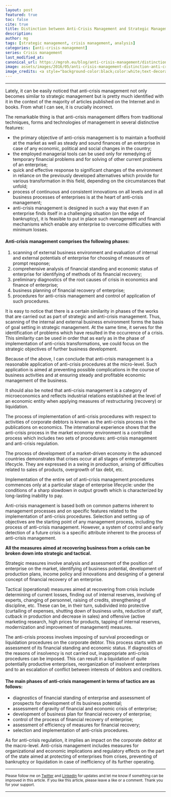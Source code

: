 ```yaml
---
layout: post
featured: true
toc: false
cite: true
title: Distinction between Anti-Crisis Management and Strategic Management
description: 
author: mg
tags: [strategic management, crisis management, analysis]
categories: [anti-crisis-management]
series: Crisis management
last_modified_at: 
canonical_url: https://mgroh.eu/blog/anti-crisis-management/distinction-anti-crisis-management-strategic-management/
image: assets/images/2016/05/anti-crisis-management-distinction-anti-crisis-management-strategic-management.jpg
image_credits: <a style="background-color:black;color:white;text-decoration:none;padding:4px 6px;font-family:-apple-system, BlinkMacSystemFont, &quot;San Francisco&quot;, &quot;Helvetica Neue&quot;, Helvetica, Ubuntu, Roboto, Noto, &quot;Segoe UI&quot;, Arial, sans-serif;font-size:12px;font-weight:bold;line-height:1.2;display:inline-block;border-radius:3px" href="https://unsplash.com/@jplenio?utm_medium=referral&amp;utm_campaign=photographer-credit&amp;utm_content=creditBadge" target="_blank" rel="noopener noreferrer" title="Download free do whatever you want high-resolution photos from Johannes Plenio"><span style="display:inline-block;padding:2px 3px"><svg xmlns="http://www.w3.org/2000/svg" style="height:12px;width:auto;position:relative;vertical-align:middle;top:-2px;fill:white" viewBox="0 0 32 32"><title>unsplash-logo</title><path d="M10 9V0h12v9H10zm12 5h10v18H0V14h10v9h12v-9z"></path></svg></span><span style="display:inline-block;padding:2px 3px">Johannes Plenio</span></a>
---
```



---
Lately, it can be easily noticed that anti-crisis management not only becomes similar to strategic management but is pretty much identified with it in the context of the majority of articles published on the Internet and in books. From what I can see, it is crucially incorrect.

The remarkable thing is that anti-crisis management differs from traditional techniques, forms and technologies of management in several distinctive features:

<ul>
<li>the primary objective of anti-crisis management is to maintain a foothold at the market as well as steady and sound finances of an enterprise in case of any economic, political and social changes in the country;</li>
<li>the employed managerial tools can be used only for remedying of temporary financial problems and for solving of other current problems of an enterprise;</li>
<li>quick and effective response to significant changes of the environment in reliance on the previously developed alternatives which provide for various transformation in this field, depending on the circumstances that unfold;</li>
<li>process of continuous and consistent innovations on all levels and in all business processes of enterprises is at the heart of anti-crisis management;</li>
<li>anti-crisis management is designed in such a way that even if an enterprise finds itself in a challenging situation (on the edge of bankruptcy), it is feasible to put in place such management and financial mechanisms which enable any enterprise to overcome difficulties with minimum losses.</li>
</ul>

<h4>Anti-crisis management comprises the following phases:</h4>
<ol>
<li>scanning of external business environment and evaluation of internal and external potentials of enterprise for choosing of measures of prompt response;</li>
<li>comprehensive analysis of financial standing and economic status of enterprise for identifying of methods of its financial recovery;</li>
<li>preliminary diagnostics of the root causes of crisis in economics and finance of enterprise;</li>
<li>business planning of financial recovery of enterprise;</li>
<li>procedures for anti-crisis management and control of application of such procedures.</li>
</ol>

It is easy to notice that there is a certain similarity in phases of the works that are carried out as part of strategic and anti-crisis management. Thus, scanning of the internal and external business environment forms the basis of goal setting in strategic management. At the same time, it serves for the identification of problems which have resulted in the occurrence of a crisis. This similarity can be used in order that as early as in the phase of implementation of anti-crisis transformations, we could focus on the strategic objectives of further business development.

Because of the above, I can conclude that anti-crisis management is a reasonable application of anti-crisis procedures at the micro-level. Such application is aimed at preventing possible complications in the course of business activities and at ensuring steady and profitable economic management of the business.

It should also be noted that anti-crisis management is a category of microeconomics and reflects industrial relations established at the level of an economic entity when applying measures of restructuring (recovery) or liquidation.

The process of implementation of anti-crisis procedures with respect to activities of corporate debtors is known as the anti-crisis process in the publications on economics. The international experience shows that the anti-crisis process in the market economy environment is a controlled process which includes two sets of procedures: anti-crisis management and anti-crisis regulation.

The process of development of a market-driven economy in the advanced countries demonstrates that crises occur at all stages of enterprise lifecycle. They are expressed in a swing in production, arising of difficulties related to sales of products, overgrowth of tax debt, etc.

Implementation of the entire set of anti-crisis management procedures commences only at a particular stage of enterprise lifecycle: under the conditions of a sharp slowdown in output growth which is characterized by long-lasting inability to pay.

Anti-crisis management is based both on common patterns inherent to management processes and on specific features related to the implementation of anti-crisis procedures. Selection and setting up of objectives are the starting point of any management process, including the process of anti-crisis management. However, a system of control and early detection of a future crisis is a specific attribute inherent to the process of anti-crisis management.

**All the measures aimed at recovering business from a crisis can be broken down into strategic and tactical.**

Strategic measures involve analysis and assessment of the position of enterprise on the market, identifying of business potential, development of production plans, income policy and innovations and designing of a general concept of financial recovery of an enterprise.

Tactical (operational) measures aimed at recovering from crisis include determining of current losses, finding out of internal reserves, involving of experts, changing of personnel, raising of credits, strengthening of discipline, etc. These can be, in their turn, subdivided into protective (curtailing of expenses, shutting down of business units, reduction of staff, cutback in production and decrease in sales) and offensive (active marketing research, high prices for products, tapping of internal reserves, modernization and improvement of management) measures.

The anti-crisis process involves imposing of survival proceedings or liquidation procedures on the corporate debtor. This process starts with an assessment of its financial standing and economic status. If diagnostics of the reasons of insolvency is not carried out, inappropriate anti-crisis procedures can be imposed. This can result in a liquidation of quite potentially productive enterprises, reorganization of insolvent enterprises and to an escalation of conflict between interests of debtors and creditors.

<h4>The main phases of anti-crisis management in terms of tactics are as follows:</h4>
<ul>
<li>diagnostics of financial standing of enterprise and assessment of prospects for development of its business potential;</li>
<li>assessment of gravity of financial and economic crisis of enterprise;</li>
<li>development of business plan for financial recovery of enterprise;</li>
<li>control of the process of financial recovery of enterprise;</li>
<li>assessment of efficiency of measures for financial recovery;</li>
<li>selection and implementation of anti-crisis procedures.</li>
</ul>

As for anti-crisis regulation, it implies an impact on the corporate debtor at the macro-level. Anti-crisis management includes measures for organizational and economic implications and regulatory effects on the part of the state aimed at protecting of enterprises from crises, preventing of bankruptcy or liquidation in case of inefficiency of its further operating.

---

<small>Please follow me on [Twitter](https://twitter.com/mgroh_eu) and [Linkedin](https://www.linkedin.com/in/maxgroh/) for updates and let me know if something can be improved in this article. If you like this article, please leave a like or a comment. Thank you for your support.

---
